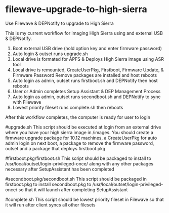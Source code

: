 # filewave-upgrade-to-high-sierra
Use Filewave &amp; DEPNotify to upgrade to High Sierra

This is my current workflow for imaging High Sierra using and external USB & DEPNotify.

1. Boot external USB drive (hold option key and enter firmware password)
2. Auto login & outset runs upgrade.sh
3. Local drive is formated for APFS & Deploys High Sierra image using ASR tool
4. Local drive is remounted, CreateUserPkg, Firstboot, Firmware Update, & Firmware Password Remove packages are installed and host reboots
5. Auto login as admin, outset runs firstboot.sh and DEPNotify then host reboots
6. User or Admin completes Setup Assistant & DEP Management Process
7. Auto login as admin, outset runs secondboot.sh and DEPNotify to sync with Filewave
8. Lowest priority fileset runs complete.sh then reboots

After this workflow completes, the computer is ready for user to login

#upgrade.sh
This script should be executed at login from an external drive where you have your high sierra image in /images.
You should create a firmware upgrade package for 10.12 machines, a CreateUserPkg for auto admin login on next boot, a package to remove the firmware password, outset and a package that deploys firstboot.pkg

#firstboot.pkg/firstboot.sh
This script should be packaged to install to /usr/local/outset/login-privileged-once/ along with any other packages necessary after SetupAssistant has been completed

#secondboot.pkg/secondboot.sh
This script should be packaged in firstboot.pkg to install secondboot.pkg to /usr/local/outset/login-privileged-once/ so that it will launch after completing SetupAssistant

#complete.sh
This script should be lowest priority fileset in Filewave so that it will run after client syncs all other filesets
